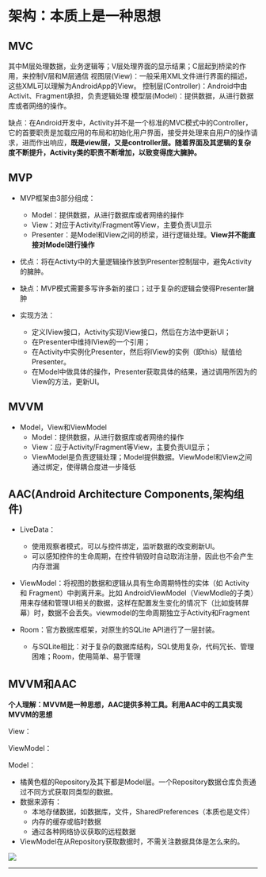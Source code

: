 # 架构：本质上是一种思想

## MVC
其中M层处理数据，业务逻辑等；V层处理界面的显示结果；C层起到桥梁的作用，来控制V层和M层通信
视图层(View)：一般采用XML文件进行界面的描述，这些XML可以理解为AndroidApp的View。
控制层(Controller)：Android中由Activit、Fragment承担，负责逻辑处理
模型层(Model)：提供数据，从进行数据库或者网络的操作。

缺点：在Android开发中，Activity并不是一个标准的MVC模式中的Controller，它的首要职责是加载应用的布局和初始化用户界面，接受并处理来自用户的操作请求，进而作出响应，**既是view层，又是controller层。随着界面及其逻辑的复杂度不断提升，Activity类的职责不断增加，以致变得庞大臃肿。**


## MVP
- MVP框架由3部分组成：
	- Model：提供数据，从进行数据库或者网络的操作
	- View：对应于Activity/Fragment等View，主要负责UI显示
	- Presenter：是Model和View之间的桥梁，进行逻辑处理。**View并不能直接对Model进行操作**

- 优点：将在Activty中的大量逻辑操作放到Presenter控制层中，避免Activity的臃肿。

- 缺点：MVP模式需要多写许多新的接口；过于复杂的逻辑会使得Presenter臃肿

- 实现方法：
	- 定义IView接口，Activity实现IView接口，然后在方法中更新UI；
	- 在Presenter中维持IView的一个引用；
	- 在Activity中实例化Presenter，然后将IView的实例（即this）赋值给Presenter。
	- 在Model中做具体的操作，Presenter获取具体的结果，通过调用所因为的View的方法，更新UI。

## MVVM
- Model，View和ViewModel
	- Model：提供数据，从进行数据库或者网络的操作
	- View：应于Activity/Fragment等View，主要负责UI显示；
	- ViewModel是负责逻辑处理；Model提供数据。ViewModel和View之间通过绑定，使得耦合度进一步降低

## AAC(Android Architecture Components,架构组件)

- LiveData：
	- 使用观察者模式，可以与控件绑定，监听数据的改变刷新UI。
	- 可以感知控件的生命周期，在控件销毁时自动取消注册，因此也不会产生内存泄漏

- ViewModel：将视图的数据和逻辑从具有生命周期特性的实体（如 Activity 和 Fragment）中剥离开来。比如 AndroidViewModel（ViewModle的子类）
	用来存储和管理UI相关的数据，这样在配置发生变化的情况下（比如旋转屏幕）时，数据不会丢失。viewmodel的生命周期独立于Activity和Fragment

- Room：官方数据库框架，对原生的SQLite API进行了一层封装。

	- 与SQLite相比：对于复杂的数据库结构，SQL使用复杂，代码冗长、管理困难；Room，使用简单、易于管理

## MVVM和AAC

**个人理解：MVVM是一种思想，AAC提供多种工具。利用AAC中的工具实现MVVM的思想**

View：

ViewModel：

Model：

- 橘黄色框的Repository及其下都是Model层。一个Repository数据仓库负责通过不同方式获取同类型的数据。
- 数据来源有：
	- 本地存储数据，如数据库，文件，SharedPreferences（本质也是文件）
	- 内存的缓存或临时数据
	- 通过各种网络协议获取的远程数据
- ViewModel在从Repository获取数据时，不需关注数据具体是怎么来的。


![](https://upload-images.jianshu.io/upload_images/1412608-fac3f62e45a39669.png?imageMogr2/auto-orient/strip%7CimageView2/2/w/700)

----------